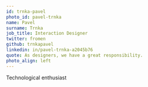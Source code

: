 ```yaml
---
id: trnka-pavel
photo_id: pavel-trnka
name: Pavel
surname: Trnka
job_title: Interaction Designer
twitter: fromen
github: trnkapavel
linkedin: in/pavel-trnka-a2045b76
quote: As designers, we have a great responsibility.
photo_align: left
---
```


Technological enthusiast
